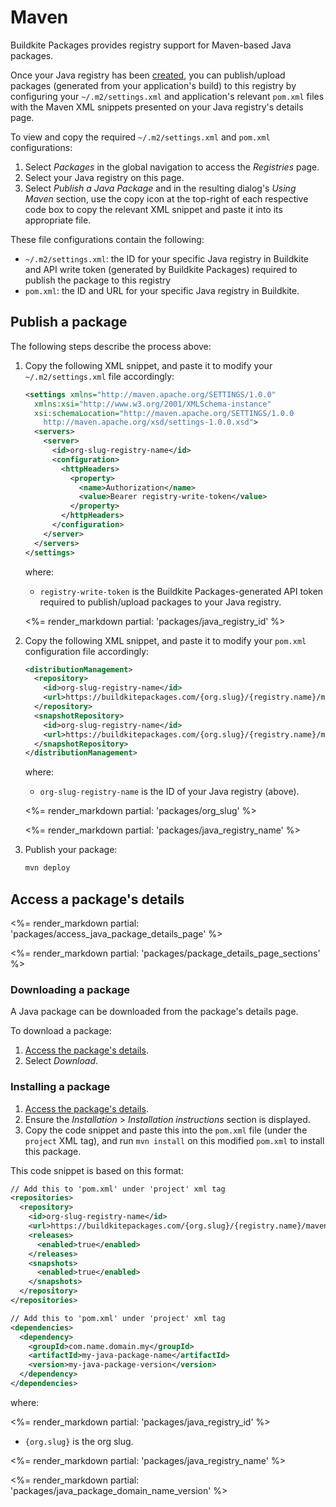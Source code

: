# Maven

Buildkite Packages provides registry support for Maven-based Java packages.

Once your Java registry has been [created](/docs/packages/manage-registries#create-a-registry), you can publish/upload packages (generated from your application's build) to this registry by configuring your `~/.m2/settings.xml` and application's relevant `pom.xml` files with the Maven XML snippets presented on your Java registry's details page.

To view and copy the required  `~/.m2/settings.xml` and `pom.xml` configurations:

1. Select _Packages_ in the global navigation to access the _Registries_ page.
1. Select your Java registry on this page.
1. Select _Publish a Java Package_ and in the resulting dialog's _Using Maven_ section, use the copy icon at the top-right of each respective code box to copy the relevant XML snippet and paste it into its appropriate file.

These file configurations contain the following:

- `~/.m2/settings.xml`: the ID for your specific Java registry in Buildkite and API write token (generated by Buildkite Packages) required to publish the package to this registry
- `pom.xml`: the ID and URL for your specific Java registry in Buildkite.

## Publish a package

The following steps describe the process above:

1. Copy the following XML snippet, and paste it to modify your `~/.m2/settings.xml` file accordingly:

    ```xml
    <settings xmlns="http://maven.apache.org/SETTINGS/1.0.0"
      xmlns:xsi="http://www.w3.org/2001/XMLSchema-instance"
      xsi:schemaLocation="http://maven.apache.org/SETTINGS/1.0.0
        http://maven.apache.org/xsd/settings-1.0.0.xsd">
      <servers>
        <server>
          <id>org-slug-registry-name</id>
          <configuration>
            <httpHeaders>
              <property>
                <name>Authorization</name>
                <value>Bearer registry-write-token</value>
              </property>
            </httpHeaders>
          </configuration>
        </server>
      </servers>
    </settings>
    ```

    where:
    * `registry-write-token` is the Buildkite Packages-generated API token required to publish/upload packages to your Java registry.

    <%= render_markdown partial: 'packages/java_registry_id' %>

1. Copy the following XML snippet, and paste it to modify your `pom.xml` configuration file accordingly:

    ```xml
    <distributionManagement>
      <repository>
        <id>org-slug-registry-name</id>
        <url>https://buildkitepackages.com/{org.slug}/{registry.name}/maven2/</url>
      </repository>
      <snapshotRepository>
        <id>org-slug-registry-name</id>
        <url>https://buildkitepackages.com/{org.slug}/{registry.name}/maven2/</url>
      </snapshotRepository>
    </distributionManagement>
    ```

    where:
    * `org-slug-registry-name` is the ID of your Java registry (above).

    <%= render_markdown partial: 'packages/org_slug' %>

    <%= render_markdown partial: 'packages/java_registry_name' %>

1. Publish your package:

    ```bash
    mvn deploy
    ```

## Access a package's details

<%= render_markdown partial: 'packages/access_java_package_details_page' %>

<%= render_markdown partial: 'packages/package_details_page_sections' %>

### Downloading a package

A Java package can be downloaded from the package's details page.

To download a package:

1. [Access the package's details](#access-a-packages-details).
1. Select _Download_.

### Installing a package

1. [Access the package's details](#access-a-packages-details).
1. Ensure the _Installation_ > _Installation instructions_ section is displayed.
1. Copy the code snippet and paste this into the `pom.xml` file (under the `project` XML tag), and run `mvn install` on this modified `pom.xml` to install this package.

This code snippet is based on this format:

```xml
// Add this to 'pom.xml' under 'project' xml tag
<repositories>
  <repository>
    <id>org-slug-registry-name</id>
    <url>https://buildkitepackages.com/{org.slug}/{registry.name}/maven2/</url>
    <releases>
      <enabled>true</enabled>
    </releases>
    <snapshots>
      <enabled>true</enabled>
    </snapshots>
  </repository>
</repositories>

// Add this to 'pom.xml' under 'project' xml tag
<dependencies>
  <dependency>
    <groupId>com.name.domain.my</groupId>
    <artifactId>my-java-package-name</artifactId>
    <version>my-java-package-version</version>
  </dependency>
</dependencies>
```

where:

<%= render_markdown partial: 'packages/java_registry_id' %>

- `{org.slug}` is the org slug.

<%= render_markdown partial: 'packages/java_registry_name' %>

<%= render_markdown partial: 'packages/java_package_domain_name_version' %>
